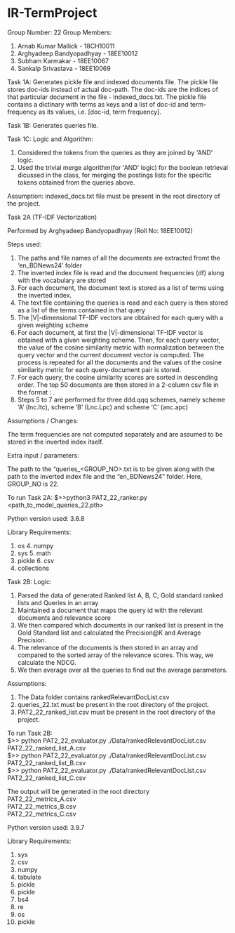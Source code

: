 # IR-TermProject
Group Number: 22
Group Members:
1. Arnab Kumar Mallick - 18CH10011
2. Arghyadeep Bandyopadhyay - 18EE10012
3. Subham Karmakar - 18EE10067
4. Sankalp Srivastava - 18EE10069

Task 1A:
Generates pickle file and indexed documents file. The pickle file stores
doc-ids instead of actual doc-path. The doc-ids are the indices of that
particular document in the file - indexed_docs.txt. The pickle file contains a
dictinary with terms as keys and a list of doc-id and term-frequency as its
values, i.e. [doc-id, term frequency].

Task 1B:
Generates queries file.

Task 1C:
Logic and Algorithm:
1. Considered the tokens from the queries as they are joined by 'AND' logic.
2. Used the trivial merge algorithm(for 'AND' logic) for the boolean retrieval dicussed in the class, for merging the postings lists for the specific tokens obtained from the queries above. 

Assumption:
indexed_docs.txt file must be present in the root directory of the project.

Task 2A  (TF-IDF Vectorization)

Performed by Arghyadeep Bandyopadhyay (Roll No: 18EE10012)

Steps used:

1. The paths and file names of all the documents are extracted fromt the ‘en_BDNews24’ folder
2. The inverted index file is read and the document frequencies (df) along with the vocabulary are stored
3. For each document, the document text is stored as a list of terms using the inverted index.
4. The text file containing the queries is read and each query is then stored as a list of the terms contained in that query
5. The |V|-dimensional TF-IDF vectors are obtained for each query with a given weighting scheme
6. For each document, at first the |V|-dimensional TF-IDF vector is obtained with a given weighting scheme. Then, for each query vector, the value of the cosine similarity metric with normalization between the query vector and the current document vector is computed. The process is repeated for all the documents and the values of the cosine similarity metric for each query-document pair is stored.
7. For each query, the cosine similarity scores are sorted in descending order. The top 50 documents are then stored in a 2-column csv file in the format <query ID> : <document ID>.
8. Steps 5 to 7 are performed for three ddd.qqq schemes, namely scheme ‘A’ (lnc.ltc), scheme ‘B’ (Lnc.Lpc) and scheme ‘C’ (anc.apc)


Assumptions / Changes:

The term frequencies are not computed separately and are assumed to be stored in the inverted index itself.

Extra input / parameters:

The path to the “queries_<GROUP_NO>.txt is to be given along with the path to the inverted index file and the “en_BDNews24” folder. Here, GROUP_NO is 22.

To run Task 2A:
$>>python3 PAT2_22_ranker.py  <path to the en_BDNews24 folder> <path_to_model_queries_22.pth>  <path to queries_22.txt>

Python version used: 3.6.8

Library Requirements:

1. os                                                  4. numpy
2. sys                                                 5. math
3. pickle                                              6. csv
7. collections


Task 2B:
Logic:
1. Parsed the data of generated Ranked list A, B, C; Gold standard ranked lists and Queries in an array
2. Maintained a document that maps the query id with the relevant documents and relevance score
3. We then compared which documents in our ranked list is present in the Gold Standard list and calculated the Precision@K and Average Precision.
4. The relevance of the documents is then stored in an array and compared to the sorted array of the relevance scores. This way, we calculate the NDCG.
5. We then average over all the queries to find out the average parameters.

Assumptions:
1. The Data folder contains rankedRelevantDocList.csv
2. queries_22.txt must be present in the root directory of the project.
3. PAT2_22_ranked_list<K>.csv must be present in the root directory of the project.

To run Task 2B:<br/>
$>> python PAT2_22_evaluator.py ./Data/rankedRelevantDocList.csv PAT2_22_ranked_list_A.csv<br/>
$>> python PAT2_22_evaluator.py ./Data/rankedRelevantDocList.csv PAT2_22_ranked_list_B.csv<br/>
$>> python PAT2_22_evaluator.py ./Data/rankedRelevantDocList.csv PAT2_22_ranked_list_C.csv

The output will be generated in the root directory<br/>
PAT2_22_metrics_A.csv<br/>
PAT2_22_metrics_B.csv<br/>
PAT2_22_metrics_C.csv

Python version used: 3.9.7

Library Requirements:
1. sys
2. csv
3. numpy
4. tabulate
5. pickle
5. pickle
6. bs4
7. re
8. os
9. pickle
